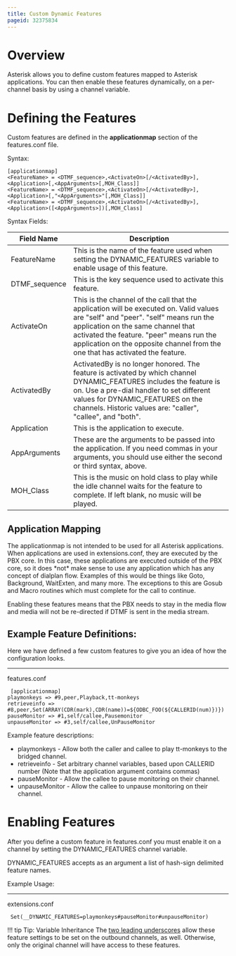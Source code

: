 ```yaml
---
title: Custom Dynamic Features
pageid: 32375834
---
```


Overview
========

Asterisk allows you to define custom features mapped to Asterisk applications. You can then enable these features dynamically, on a per-channel basis by using a channel variable.

Defining the Features
=====================

Custom features are defined in the **applicationmap** section of the features.conf file.

Syntax:

```
[applicationmap]
<FeatureName> = <DTMF_sequence>,<ActivateOn>[/<ActivatedBy>],<Application>[,<AppArguments>[,MOH_Class]]
<FeatureName> = <DTMF_sequence>,<ActivateOn>[/<ActivatedBy>],<Application>[,"<AppArguments>"[,MOH_Class]]
<FeatureName> = <DTMF_sequence>,<ActivateOn>[/<ActivatedBy>],<Application>([<AppArguments>])[,MOH_Class]

```

Syntax Fields:

| Field Name | Description |
| --- | --- |
| FeatureName | This is the name of the feature used when setting the DYNAMIC_FEATURES variable to enable usage of this feature. |
| DTMF_sequence | This is the key sequence used to activate this feature. |
| ActivateOn | This is the channel of the call that the application will be executed on. Valid values are "self" and "peer". "self" means run the application on the same channel that activated the feature. "peer" means run the application on the opposite channel from the one that has activated the feature. |
| ActivatedBy | ActivatedBy is no longer honored. The feature is activated by which channel DYNAMIC_FEATURES includes the feature is on. Use a pre-dial handler to set different values for DYNAMIC_FEATURES on the channels. Historic values are: "caller", "callee", and "both". |
| Application | This is the application to execute. |
| AppArguments | These are the arguments to be passed into the application. If you need commas in your arguments, you should use either the second or third syntax, above. |
| MOH_Class | This is the music on hold class to play while the idle channel waits for the feature to complete. If left blank, no music will be played. |

Application Mapping
-------------------

The applicationmap is not intended to be used for all Asterisk applications. When applications are used in extensions.conf, they are executed by the PBX core. In this case, these applications are executed outside of the PBX core, so it does \*not\* make sense to use any application which has any concept of dialplan flow. Examples of this would be things like Goto, Background, WaitExten, and many more.  The exceptions to this are Gosub and Macro routines which must complete for the call to continue.

Enabling these features means that the PBX needs to stay in the media flow and media will not be re-directed if DTMF is sent in the media stream.

Example Feature Definitions:
----------------------------

Here we have defined a few custom features to give you an idea of how the configuration looks.

---

features.conf  

```
 [applicationmap]
playmonkeys => #9,peer,Playback,tt-monkeys
retrieveinfo => #8,peer,Set(ARRAY(CDR(mark),CDR(name))=${ODBC_FOO(${CALLERID(num)})})
pauseMonitor => #1,self/callee,Pausemonitor
unpauseMonitor => #3,self/callee,UnPauseMonitor

```

Example feature descriptions:

* playmonkeys - Allow both the caller and callee to play tt-monkeys to the bridged channel.
* retrieveinfo - Set arbitrary channel variables, based upon CALLERID number (Note that the application argument contains commas)
* pauseMonitor - Allow the callee to pause monitoring on their channel.
* unpauseMonitor - Allow the callee to unpause monitoring on their channel.

Enabling Features
=================

After you define a custom feature in features.conf you must enable it on a channel by setting the DYNAMIC_FEATURES channel variable.

DYNAMIC_FEATURES accepts as an argument a list of hash-sign delimited feature names.

Example Usage:

---

extensions.conf  

```
 Set(__DYNAMIC_FEATURES=playmonkeys#pauseMonitor#unpauseMonitor)

```

!!! tip Tip: Variable Inheritance
    The [two leading underscores](/Configuration/Dialplan/Variables/Channel-Variables/Variable-Inheritance) allow these feature settings to be set on the outbound channels, as well.  Otherwise, only the original channel will have access to these features.

[//]: # (end-tip)
